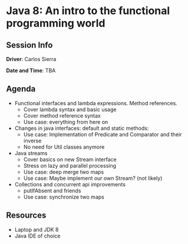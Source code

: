 # Java 8: An intro to the functional programming world

## Session Info

**Driver**: Carlos Sierra

**Date and Time**: TBA

## Agenda

* Functional interfaces and lambda expressions. Method references.
  * Cover lambda syntax and basic usage
  * Cover method reference syntax
  * Use case: everything from here on
* Changes in java interfaces: default and static methods:
  * Use case: Implementation of Predicate and Comparator and their inverse
  * No need for Util classes anymore
* Java streams
  * Cover basics on new Stream interface
  * Stress on lazy and parallel processing
  * Use case: deep merge two maps
  * Use case: Maybe implement our own Stream? (not likely)
* Collections and concurrent api improvements
  * putIfAbsent and friends
  * Use case: synchronize two maps

## Resources

* Laptop and JDK 8
* Java IDE of choice
